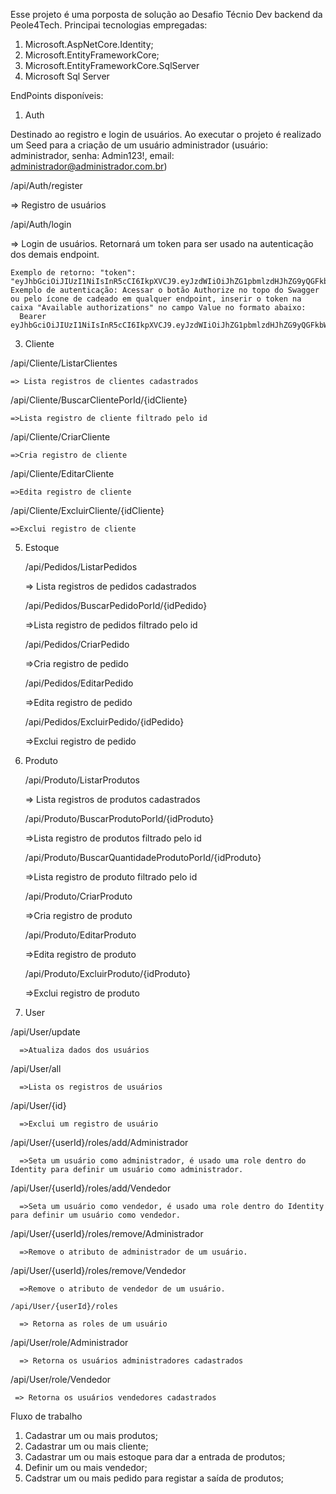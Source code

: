 Esse projeto é uma porposta de solução ao Desafio Técnio Dev backend da Peole4Tech.
Principai tecnologias empregadas:
1. Microsoft.AspNetCore.Identity;
2. Microsoft.EntityFrameworkCore;
3. Microsoft.EntityFrameworkCore.SqlServer
4. Microsoft Sql Server

EndPoints disponíveis:
1. Auth
   
Destinado ao registro e login de usuários. Ao executar o projeto é realizado um Seed para a criação de um usuário administrador (usuário: administrador, senha: Admin123!, email: administrador@administrador.com.br)
  
  /api/Auth/register
  
  => Registro de usuários
  
  /api/Auth/login
  
  => Login de usuários. Retornará um token para ser usado na autenticação dos demais endpoint.
    
    Exemplo de retorno: "token": "eyJhbGciOiJIUzI1NiIsInR5cCI6IkpXVCJ9.eyJzdWIiOiJhZG1pbmlzdHJhZG9yQGFkbWluaXN0cmFkb3IuY29tLmJyIiwianRpIjoiNjhiYTE0ZGItZjNhMi00ZTJiLTgzOTMtZGQ4ZjQwODg2MGY5IiwiaHR0cDovL3NjaGVtYXMueG1sc29hcC5vcmcvd3MvMjAwNS8wNS9pZGVudGl0eS9jbGFpbXMvbmFtZWlkZW50aWZpZXIiOiJiZjYwNDZmNy05ZDk5LTRmYzUtYWFiOC0xOGE1YWExMWIyYWEiLCJleHAiOjE3NTE5ODQ2ODMsImlzcyI6Im1ldWFwcC5jb20iLCJhdWQiOiJtZXVhcHAuY29tIn0.J4PAG99vOTfzuf4JR1eoJsF91Xy5nykbCaG3mhEXz9E"
    Exemplo de autenticação: Acessar o botão Authorize no topo do Swagger ou pelo ícone de cadeado em qualquer endpoint, inserir o token na caixa "Available authorizations" no campo Value no formato abaixo:
      Bearer eyJhbGciOiJIUzI1NiIsInR5cCI6IkpXVCJ9.eyJzdWIiOiJhZG1pbmlzdHJhZG9yQGFkbWluaXN0cmFkb3IuY29tLmJyIiwianRpIjoiNjhiYTE0ZGItZjNhMi00ZTJiLTgzOTMtZGQ4ZjQwODg2MGY5IiwiaHR0cDovL3NjaGVtYXMueG1sc29hcC5vcmcvd3MvMjAwNS8wNS9pZGVudGl0eS9jbGFpbXMvbmFtZWlkZW50aWZpZXIiOiJiZjYwNDZmNy05ZDk5LTRmYzUtYWFiOC0xOGE1YWExMWIyYWEiLCJleHAiOjE3NTE5ODQ2ODMsImlzcyI6Im1ldWFwcC5jb20iLCJhdWQiOiJtZXVhcHAuY29tIn0.J4PAG99vOTfzuf4JR1eoJsF91Xy5nykbCaG3mhEXz9E

3. Cliente
   
  /api/Cliente/ListarClientes
   
    => Lista registros de clientes cadastrados
  
  /api/Cliente/BuscarClientePorId/{idCliente}
  
    =>Lista registro de cliente filtrado pelo id
  
  /api/Cliente/CriarCliente
  
    =>Cria registro de cliente
  
  /api/Cliente/EditarCliente
  
    =>Edita registro de cliente
  
  /api/Cliente/ExcluirCliente/{idCliente}
  
    =>Exclui registro de cliente 

5. Estoque

   /api/Pedidos/ListarPedidos

    => Lista registros de pedidos cadastrados

   /api/Pedidos/BuscarPedidoPorId/{idPedido}

    =>Lista registro de pedidos filtrado pelo id

   /api/Pedidos/CriarPedido

    =>Cria registro de pedido

   /api/Pedidos/EditarPedido

    =>Edita registro de pedido

   /api/Pedidos/ExcluirPedido/{idPedido}

    =>Exclui registro de pedido

7. Produto

   /api/Produto/ListarProdutos

    => Lista registros de produtos cadastrados

   /api/Produto/BuscarProdutoPorId/{idProduto}

    =>Lista registro de produtos filtrado pelo id

   /api/Produto/BuscarQuantidadeProdutoPorId/{idProduto}

    =>Lista registro de produto filtrado pelo id

   /api/Produto/CriarProduto

    =>Cria registro de produto

   /api/Produto/EditarProduto

    =>Edita registro de produto

   /api/Produto/ExcluirProduto/{idProduto} 

    =>Exclui registro de produto

  9. User

   /api/User/update
   
      =>Atualiza dados dos usuários

   /api/User/all
   
      =>Lista os registros de usuários

   /api/User/{id}
   
      =>Exclui um registro de usuário

   /api/User/{userId}/roles/add/Administrador
   
      =>Seta um usuário como administrador, é usado uma role dentro do Identity para definir um usuário como administrador.

   /api/User/{userId}/roles/add/Vendedor
   
      =>Seta um usuário como vendedor, é usado uma role dentro do Identity para definir um usuário como vendedor.

   /api/User/{userId}/roles/remove/Administrador
   
      =>Remove o atributo de administrador de um usuário.

   /api/User/{userId}/roles/remove/Vendedor

      =>Remove o atributo de vendedor de um usuário.

    /api/User/{userId}/roles
   
      => Retorna as roles de um usuário

   /api/User/role/Administrador
   
      => Retorna os usuários administradores cadastrados

   /api/User/role/Vendedor

     => Retorna os usuários vendedores cadastrados


Fluxo de trabalho
1. Cadastrar um ou mais produtos;
2. Cadastrar um ou mais cliente;
4. Cadastrar um ou mais estoque para dar a entrada de produtos;
5. Definir um ou mais vendedor;
6. Cadstrar um ou mais pedido para registar a saída de produtos;
